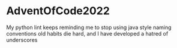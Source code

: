 # AdventOfCode2022
My python lint keeps reminding me to stop using java style naming conventions
old habits die hard, and I have developed a hatred of underscores
